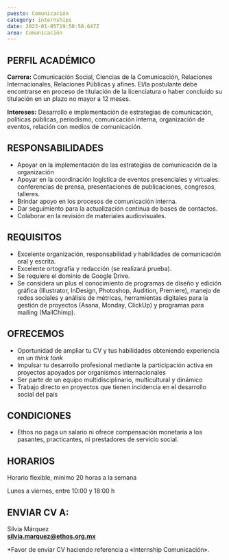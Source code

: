 ```yaml
---
puesto: Comunicación
category: internships
date: 2023-01-05T19:50:58.647Z
area: Comunicación
---
```

<!--StartFragment-->

## PERFIL ACADÉMICO

**Carrera:** Comunicación Social, Ciencias de la Comunicación, Relaciones Internacionales, Relaciones Públicas y afines.  El/la postulante debe encontrarse en proceso de titulación de la licenciatura o haber concluido su titulación en un plazo no mayor a 12 meses.

**Intereses:** Desarrollo e implementación de estrategias de comunicación, políticas públicas, periodismo, comunicación interna, organización de eventos, relación con medios de comunicación. 

<!--EndFragment-->

<!--StartFragment-->

## RESPONSABILIDADES

* Apoyar en la implementación de las estrategias de comunicación de la organización
* Apoyar en la coordinación logística de eventos presenciales y virtuales: conferencias de prensa, presentaciones de publicaciones, congresos, talleres.
* Brindar apoyo en los procesos de comunicación interna.
* Dar seguimiento para la actualización continua de bases de contactos.
* C﻿olaborar en la revisión de materiales audiovisuales.

<!--EndFragment-->

<!--StartFragment-->

## REQUISITOS

* Excelente organización, responsabilidad y habilidades de comunicación oral y escrita.
* E﻿xcelente ortografía y redacción (se realizará prueba).
* Se requiere el dominio de Google Drive.
* Se considera un plus el conocimiento de programas de diseño y edición gráfica (Illustrator, InDesign, Photoshop, Audition, Premiere), manejo de redes sociales y análisis de métricas, herramientas digitales para la gestión de proyectos (Asana, Monday, ClickUp) y programas para mailing (MailChimp).

<!--EndFragment-->

<!--StartFragment-->

## OFRECEMOS

* Oportunidad de ampliar tu CV y tus habilidades obteniendo experiencia en un *think tank*
* Impulsar tu desarrollo profesional mediante la participación activa en proyectos apoyados por               organismos internacionales
* Ser parte de un equipo multidisciplinario, multicultural y dinámico
* Trabajo directo en proyectos que tienen incidencia en el desarrollo social del país

<!--EndFragment-->

<!--StartFragment-->

## CONDICIONES

* Ethos no paga un salario ni ofrece compensación monetaria a los pasantes, practicantes, ni prestadores de servicio social.

<!--EndFragment-->

<!--StartFragment-->

## HORARIOS

Horario flexible, mínimo 20 horas a la semana

Lunes a viernes, entre 10:00 y 18:00 h

<!--EndFragment-->

<!--StartFragment-->

## ENVIAR CV A:

S﻿ilvia Márquez\
**silvia.marquez@ethos.org.mx**

\*Favor de enviar CV haciendo referencia a «Internship Comunicación».

<!--EndFragment-->